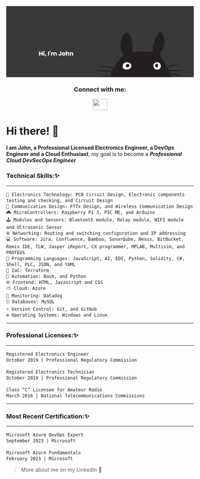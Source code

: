 <img align="center" alt="Coding" width="1000" src="Totoro.png">
<h3 align="center">Connect with me:</h3>
<p align="center">
<a href="https://www.linkedin.com/in/delarosajohnd/" target="blank"><img align="center" src="https://cdn.jsdelivr.net/npm/simple-icons@3.0.1/icons/linkedin.svg" alt="" height="30" width="40" /></a>


# Hi there! 👋

**I am John, a Professional Licensed Electronics Engineer, a DevOps Engineer and a Cloud Enthusiast**, my goal is to become a ***Professional Cloud DevSecOps Engineer***
	
### Technical Skills:✨
-----------------------------------------------------------------------------------------------------------------------------------------------------------------------
	🧠 Electronics Technology: PCB Circuit Design, Electronic components testing and checking, and Circuit Design
	📡 Communication Design: FTTx Design, and Wireless Communication Design
	🎮 MicroControllers: Raspberry Pi 3, PIC ME, and Arduino
	🕹 Modules and Sensors: Bluetooth module, Relay module, WIFI module and Ultrasonic Sensor
	🌐 Networking: Routing and switching configuration and IP addressing
	💻 Software: Jira, Confluence, Bamboo, SonarQube, Nexus, BitBucket, Remix IDE, TLW, Jasper iReport, CX programmer, MPLAB, Multisim, and PROTEUS
	📝 Programming Languages: JavaScript, AI, EDI, Python, Solidity, C#, Shell, PLC, JSON, and YAML
	🧱 IaC: Terraform
	🤖 Automation: Bash, and Python
	🌐 Frontend: HTML, Javascript and CSS
	⛅ Cloud: Azure
	📱 Monitoring: Datadog
	🗄 Databases: MySQL
	⚡ Version Control: Git, and GitHub
	⚙️ Operating Systems: Windows and Linux
-----------------------------------------------------------------------------------------------------------------------------------------------------------------------
### Professional Licenses:✨
-----------------------------------------------------------------------------------------------------------------------------------------------------------------------
	Registered Electronics Engineer
	October 2019 | Professional Regulatory Commission

	Registered Electronics Technician
	October 2019 | Professional Regulatory Commission    

	Class “C” Licensee for Amateur Radio
	March 2016 | National Telecommunications Commissions         
-----------------------------------------------------------------------------------------------------------------------------------------------------------------------
### Most Recent Certification:✨
-----------------------------------------------------------------------------------------------------------------------------------------------------------------------
	Microsoft Azure DevOps Expert
 	September 2023 | Microsoft
 	
 	Microsoft Azure Fundamentals
	February 2023 | Microsoft
 
> More about me on my LinkedIn 🤖

	
